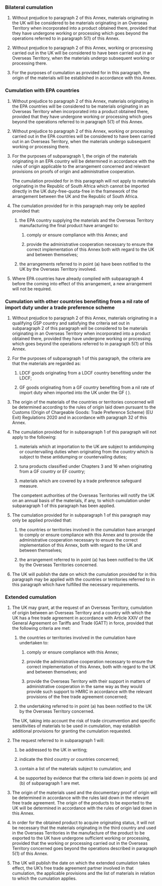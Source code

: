 ### Bilateral cumulation
1. Without prejudice to paragraph 2 of this Annex, materials originating in the UK will be considered to be materials originating in an Overseas Territory when incorporated into a product obtained there, provided that they have undergone working or processing which goes beyond the operations referred to in paragraph 5(1) of this Annex.

2. Without prejudice to paragraph 2 of this Annex, working or processing carried out in the UK will be considered to have been carried out in an Overseas Territory, when the materials undergo subsequent working or processing there.

3. For the purposes of cumulation as provided for in this paragraph, the origin of the materials will be established in accordance with this Annex.

### Cumulation with EPA countries
1. Without prejudice to paragraph 2 of this Annex, materials originating in the EPA countries will be considered to be materials originating in an Overseas Territory when incorporated into a product obtained there, provided that they have undergone working or processing which goes beyond the operations referred to in paragraph 5(1) of this Annex.

2. Without prejudice to paragraph 2 of this Annex, working or processing carried out in the EPA countries will be considered to have been carried out in an Overseas Territory, when the materials undergo subsequent working or processing there.

3. For the purposes of subparagraph 1, the origin of the materials originating in an EPA country will be determined in accordance with the rules of origin applicable to the arrangement concerned and relevant provisions on proofs of origin and administrative cooperation.

    The cumulation provided for in this paragraph will not apply to materials originating in the Republic of South Africa which cannot be imported directly in the UK duty-free-quota-free in the framework of the arrangement between the UK and the Republic of South Africa.

4. The cumulation provided for in this paragraph may only be applied provided that:

   1. the EPA country supplying the materials and the Overseas Territory manufacturing the final product have arranged to:

      1. comply or ensure compliance with this Annex; and

      2. provide the administrative cooperation necessary to ensure the correct implementation of this Annex both with regard to the UK and between themselves;

   2. the arrangements referred to in point (a) have been notified to the UK by the Overseas Territory involved.

5. Where EPA countries have already complied with subparagraph 4 before the coming into effect of this arrangement, a new arrangement will not be required.

### Cumulation with other countries benefiting from a nil rate of import duty under a trade preference scheme

1. Without prejudice to paragraph 2 of this Annex, materials originating in a qualifying GSP country and satisfying the criteria set out in subparagraph 2 of this paragraph will be considered to be materials originating in an Overseas Territory when incorporated into a product obtained there, provided they have undergone working or processing which goes beyond the operations referred to in paragraph 5(1) of this Annex.

2. For the purposes of subparagraph 1 of this paragraph, the criteria are that the materials are regarded as:

   1. LDCF goods originating from a LDCF country benefiting under the LDCF;

   2. GF goods originating from a GF country benefiting from a nil rate of import duty when imported into the UK under the GF ( ).

3. The origin of the materials of the countries or territories concerned will be determined according to the rules of origin laid down pursuant to the Customs (Origin of Chargeable Goods: Trade Preference Scheme) (EU Exit) Regulations 2020  and in accordance with paragraph 32 of this Annex.

4. The cumulation provided for in subparagraph 1 of this paragraph will not apply to the following:

   1. materials which at importation to the UK are subject to antidumping or countervailing duties when originating from the country which is subject to these antidumping or countervailing duties;

   2. tuna products classified under Chapters 3 and 16 when originating from a GF country or EF country;

   3. materials which are covered by a trade preference safeguard measure.

    The competent authorities of the Overseas Territories will notify the UK on an annual basis of the materials, if any, to which cumulation under subparagraph 1 of this paragraph has been applied.

5. The cumulation provided for in subparagraph 1 of this paragraph may only be applied provided that:

   1. the countries or territories involved in the cumulation have arranged to comply or ensure compliance with this Annex and to provide the administrative cooperation necessary to ensure the correct implementation of this Annex, both with regard to the UK and between themselves;

   2. the arrangement referred to in point (a) has been notified to the UK by the Overseas Territories concerned.

6. The UK will publish the date on which the cumulation provided for in this paragraph may be applied with the countries or territories referred to in this paragraph which have fulfilled the necessary requirements.

### Extended cumulation
1. The UK may grant, at the request of an Overseas Territory, cumulation of origin between an Overseas Territory and a country with which the UK has a free trade agreement in accordance with Article XXIV of the General Agreement on Tariffs and Trade (GATT) in force, provided that the following criteria are met:

   1. the countries or territories involved in the cumulation have undertaken to:

      1. comply or ensure compliance with this Annex;

      2. provide the administrative cooperation necessary to ensure the correct implementation of this Annex, both with regard to the UK and between themselves; and

      3. provide the Overseas Territory with their support in matters of administrative cooperation in the same way as they would provide such support to HMRC in accordance with the relevant provisions of the free trade agreement concerned;

   2. the undertaking referred to in point (a) has been notified to the UK by the Overseas Territory concerned.

    The UK, taking into account the risk of trade circumvention and specific sensitivities of materials to be used in cumulation, may establish additional provisions for granting the cumulation requested.

2. The request referred to in subparagraph 1 will:

   1. be addressed to the UK in writing;

   2. indicate the third country or countries concerned;

   3. contain a list of the materials subject to cumulation; and

   4. be supported by evidence that the criteria laid down in points (a) and (b) of subparagraph 1 are met.

3. The origin of the materials used and the documentary proof of origin will be determined in accordance with the rules laid down in the relevant free trade agreement. The origin of the products to be exported to the UK will be determined in accordance with the rules of origin laid down in this Annex.

4. In order for the obtained product to acquire originating status, it will not be necessary that the materials originating in the third country and used in the Overseas Territories in the manufacture of the product to be exported to the UK have undergone sufficient working or processing, provided that the working or processing carried out in the Overseas Territory concerned goes beyond the operations described in paragraph 5(1) of this Annex.

5. The UK will publish the date on which the extended cumulation takes effect, the UK’s free trade agreement partner involved in that cumulation, the applicable provisions and the list of materials in relation to which the cumulation applies.

